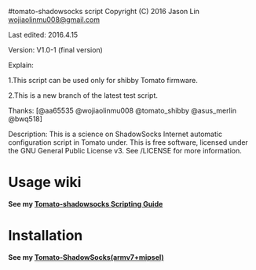 #tomato-shadowsocks script
Copyright (C) 2016 Jason Lin <wojiaolinmu008@gmail.com>
 
Last edited: 2016.4.15

Version: V1.0-1 (final version)

Explain:
 
1.This script can be used only for shibby Tomato firmware.

2.This is a new branch of the latest test script.

Thanks: [@aa65535 @wojiaolinmu008 @tomato_shibby @asus_merlin @bwq518]

Description: This is a science on ShadowSocks Internet automatic configuration script in Tomato under.
This is free software, licensed under the GNU General Public License v3.
See /LICENSE for more information.

# Usage wiki
**See my [Tomato-shadowsocks Scripting Guide](http://www.router008.com/2016/02/14/Tomato-shadowsocks-Scripting-Guide/)**

# Installation
**See my [Tomato-ShadowSocks(armv7+mipsel)](http://www.router008.com/2016/02/03/Tomato-ShadowSocks/)**
